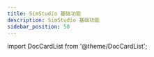 ```yaml
---
title: SimStudio 基础功能
description: SimStudio 基础功能
sidebar_position: 50
---
```


import DocCardList from '@theme/DocCardList';

<DocCardList />

